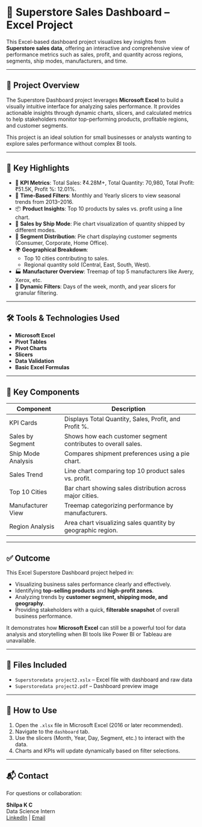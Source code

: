 # 🛒 Superstore Sales Dashboard – Excel Project

This Excel-based dashboard project visualizes key insights from **Superstore sales data**, offering an interactive and comprehensive view of performance metrics such as sales, profit, and quantity across regions, segments, ship modes, manufacturers, and time.

---
## 📌 Project Overview

The Superstore Dashboard project leverages **Microsoft Excel** to build a visually intuitive interface for analyzing sales performance. It provides actionable insights through dynamic charts, slicers, and calculated metrics to help stakeholders monitor top-performing products, profitable regions, and customer segments.

This project is an ideal solution for small businesses or analysts wanting to explore sales performance without complex BI tools.

---

## 🔑 Key Highlights

- 🧮 **KPI Metrics**: Total Sales: ₹4.28M+, Total Quantity: 70,980, Total Profit: ₹51.5K, Profit %: 12.01%.
- 📅 **Time-Based Filters**: Monthly and Yearly slicers to view seasonal trends from 2013–2016.
- 📦 **Product Insights**: Top 10 products by sales vs. profit using a line chart.
- 🚚 **Sales by Ship Mode**: Pie chart visualization of quantity shipped by different modes.
- 👥 **Segment Distribution**: Pie chart displaying customer segments (Consumer, Corporate, Home Office).
- 🌍 **Geographical Breakdown**:
  - Top 10 cities contributing to sales.
  - Regional quantity sold (Central, East, South, West).
- 🏭 **Manufacturer Overview**: Treemap of top 5 manufacturers like Avery, Xerox, etc.
- 🧭 **Dynamic Filters**: Days of the week, month, and year slicers for granular filtering.

---

## 🛠️ Tools & Technologies Used

- **Microsoft Excel**
- **Pivot Tables**
- **Pivot Charts**
- **Slicers**
- **Data Validation**
- **Basic Excel Formulas**

---

## 📌 Key Components

| Component           | Description                                                                 |
|---------------------|-----------------------------------------------------------------------------|
| KPI Cards           | Displays Total Quantity, Sales, Profit, and Profit %.                       |
| Sales by Segment    | Shows how each customer segment contributes to overall sales.               |
| Ship Mode Analysis  | Compares shipment preferences using a pie chart.                            |
| Sales Trend         | Line chart comparing top 10 product sales vs. profit.                       |
| Top 10 Cities       | Bar chart showing sales distribution across major cities.                   |
| Manufacturer View   | Treemap categorizing performance by manufacturers.                          |
| Region Analysis     | Area chart visualizing sales quantity by geographic region.                 |

---

## ✅ Outcome

This Excel Superstore Dashboard project helped in:

- Visualizing business sales performance clearly and effectively.
- Identifying **top-selling products** and **high-profit zones**.
- Analyzing trends by **customer segment, shipping mode, and geography**.
- Providing stakeholders with a quick, **filterable snapshot** of overall business performance.

It demonstrates how **Microsoft Excel** can still be a powerful tool for data analysis and storytelling when BI tools like Power BI or Tableau are unavailable.

---
## 📁 Files Included
- `Superstoredata project2.xslx` – Excel file with dashboard and raw data
- `Superstoredata project2.pdf` – Dashboard preview image

---
## 📂 How to Use

1. Open the `.xlsx` file in Microsoft Excel (2016 or later recommended).
2. Navigate to the `dashboard` tab.
3. Use the slicers (Month, Year, Day, Segment, etc.) to interact with the data.
4. Charts and KPIs will update dynamically based on filter selections.

---

## 📬 Contact

For questions or collaboration:

**Shilpa K C**  
Data Science Intern  
[LinkedIn](https://www.linkedin.com/in/shilpa-kc) | [Email](shilpakcc@gmail.com)
